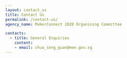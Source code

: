 ```yaml
---
layout: contact_us
title: Contact Us
permalink: /contact-us/
agency_name: MakerConnect 2020 Organising Committee

contacts:
  - title: General Enquiries
    content:
    - email: chua_song_guan@moe.gov.sg
---
```

